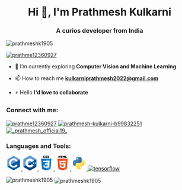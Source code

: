 <h1 align="center">Hi 👋, I'm Prathmesh Kulkarni</h1>
<h3 align="center">A curios developer from India</h3>

<p align="left"> <img src="https://komarev.com/ghpvc/?username=prathmeshk1905&label=Profile%20views&color=0e75b6&style=flat" alt="prathmeshk1905" /> </p>

<p align="left"> <a href="https://twitter.com/prathme12360927" target="blank"><img src="https://img.shields.io/twitter/follow/prathme12360927?logo=twitter&style=for-the-badge" alt="prathme12360927" /></a> </p>

- 🌱 I’m currently exploring **Computer Vision and Machine Learning**

- 📫 How to reach me **kulkarniprathmesh2022@gmail.com**

- ⚡ Hello **I'd love to collaborate**

<h3 align="left">Connect with me:</h3>
<p align="left">
<a href="https://twitter.com/prathme12360927" target="blank"><img align="center" src="https://raw.githubusercontent.com/rahuldkjain/github-profile-readme-generator/master/src/images/icons/Social/twitter.svg" alt="prathme12360927" height="30" width="40" /></a>
<a href="https://linkedin.com/in/prathmesh-kulkarni-b99832251" target="blank"><img align="center" src="https://raw.githubusercontent.com/rahuldkjain/github-profile-readme-generator/master/src/images/icons/Social/linked-in-alt.svg" alt="prathmesh-kulkarni-b99832251" height="30" width="40" /></a>
<a href="https://instagram.com/_prathmesh_official19_" target="blank"><img align="center" src="https://raw.githubusercontent.com/rahuldkjain/github-profile-readme-generator/master/src/images/icons/Social/instagram.svg" alt="_prathmesh_official19_" height="30" width="40" /></a>
</p>

<h3 align="left">Languages and Tools:</h3>
<p align="left"> <a href="https://www.cprogramming.com/" target="_blank" rel="noreferrer"> <img src="https://raw.githubusercontent.com/devicons/devicon/master/icons/c/c-original.svg" alt="c" width="40" height="40"/> </a> <a href="https://www.w3schools.com/cpp/" target="_blank" rel="noreferrer"> <img src="https://raw.githubusercontent.com/devicons/devicon/master/icons/cplusplus/cplusplus-original.svg" alt="cplusplus" width="40" height="40"/> </a> <a href="https://www.w3schools.com/css/" target="_blank" rel="noreferrer"> <img src="https://raw.githubusercontent.com/devicons/devicon/master/icons/css3/css3-original-wordmark.svg" alt="css3" width="40" height="40"/> </a> <a href="https://www.w3.org/html/" target="_blank" rel="noreferrer"> <img src="https://raw.githubusercontent.com/devicons/devicon/master/icons/html5/html5-original-wordmark.svg" alt="html5" width="40" height="40"/> </a> <a href="https://www.python.org" target="_blank" rel="noreferrer"> <img src="https://raw.githubusercontent.com/devicons/devicon/master/icons/python/python-original.svg" alt="python" width="40" height="40"/> </a> <a href="https://www.tensorflow.org" target="_blank" rel="noreferrer"> <img src="https://www.vectorlogo.zone/logos/tensorflow/tensorflow-icon.svg" alt="tensorflow" width="40" height="40"/> </a> </p>

<p><img align="left" src="https://github-readme-stats.vercel.app/api/top-langs?username=prathmeshk1905&show_icons=true&locale=en&layout=compact" alt="prathmeshk1905" /></p>

<p>&nbsp;<img align="center" src="https://github-readme-stats.vercel.app/api?username=prathmeshk1905&show_icons=true&locale=en" alt="prathmeshk1905" /></p>
